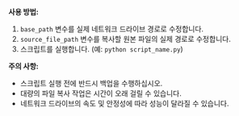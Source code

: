 
**사용 방법:**

1. `base_path` 변수를 실제 네트워크 드라이브 경로로 수정합니다.
2. `source_file_path` 변수를 복사할 원본 파일의 실제 경로로 수정합니다.
3. 스크립트를 실행합니다. (예: `python script_name.py`)

**주의 사항:**

* 스크립트 실행 전에 반드시 백업을 수행하십시오.
* 대량의 파일 복사 작업은 시간이 오래 걸릴 수 있습니다.
* 네트워크 드라이브의 속도 및 안정성에 따라 성능이 달라질 수 있습니다.